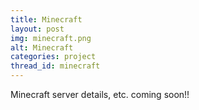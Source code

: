 ```yaml
---
title: Minecraft
layout: post
img: minecraft.png
alt: Minecraft
categories: project
thread_id: minecraft
---
```


Minecraft server details, etc. coming soon!!
